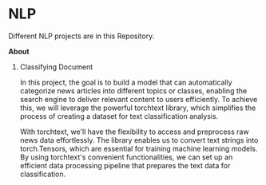 # NLP
Different NLP projects are in this Repository.

**About**
1. Classifying Document
   
      In this project, the goal is to build a model that can automatically categorize news articles into different topics or classes, enabling the search engine to deliver relevant content to           users efficiently. To achieve this, we will leverage the powerful torchtext library, which simplifies the process of creating a dataset for text classification analysis.
      
      With torchtext, we'll have the flexibility to access and preprocess raw news data effortlessly. The library enables us to convert text strings into torch.Tensors, which are essential for          training machine learning models. By using torchtext's convenient functionalities, we can set up an efficient data processing pipeline that prepares the text data for classification.
